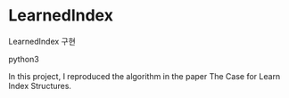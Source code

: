 # LearnedIndex
LearnedIndex 구현

python3

In this project, I reproduced the algorithm in the paper The Case for Learn Index Structures.
